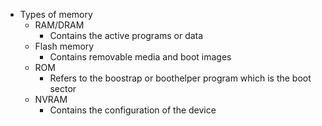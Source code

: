 - Types of memory
	- RAM/DRAM
		- Contains the active programs or data
	- Flash memory
		- Contains removable media and boot images
	- ROM
		- Refers to the boostrap or boothelper program which is the boot sector
	- NVRAM
		- Contains the configuration of the device
